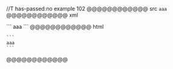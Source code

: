 //T has-passed:no
example 102
@@@@@@@@@@@@ src
    ```
    aaa
    ```
@@@@@@@@@@@@ xml
<?xml version="1.0" encoding="UTF-8"?>
<!DOCTYPE document SYSTEM "CommonMark.dtd">
<document xmlns="http://commonmark.org/xml/1.0">
  <code_block>```
aaa
```
</code_block>
</document>
@@@@@@@@@@@@ html
<pre><code>```
aaa
```
</code></pre>
@@@@@@@@@@@@
